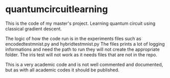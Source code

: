 # quantumcircuitlearning
This is the code of my master's project. Learning quantum circuit using classical gradient descent.

The logic of how the code run is in the experiments files such as encodedtestmnist.py and hybridtestmnist.py
The files prints a lot of logging informations and need the path to run they will not create the appropriate folder.
The iris test will not work as it needs files that are not in the repo.  

This is a very academic code and is not well commented and documented, but as with all academic codes it should be published. 
